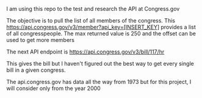 I am using this repo to the test and research the API at Congress.gov

The objective is to pull the list of all members of the congress. This https://api.congress.gov/v3/member?api_key=[INSERT_KEY] provides a list of all congresspeople. 
The max returned value is 250 and the offset can be used to get more members

The next API endpoint is https://api.congress.gov/v3/bill/117/hr

This gives the bill but I haven't figured out the best way to get every single bill in a given congress. 

The api.congress.gov has data all the way from 1973 but for this project, I will consider only from the year 2000


